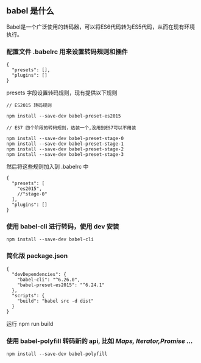 ## babel 是什么

Babel是一个广泛使用的转码器，可以将ES6代码转为ES5代码，从而在现有环境执行。

### 配置文件 .babelrc  用来设置转码规则和插件

	{
	  "presets": [],
	  "plugins": []
	}

presets 字段设置转码规则，现有提供以下规则


	// ES2015 转码规则
	
	npm install --save-dev babel-preset-es2015
	
	// ES7 四个阶段的转码规则，选装一个,没用到ES7可以不用装
	
	npm install --save-dev babel-preset-stage-0
	npm install --save-dev babel-preset-stage-1
	npm install --save-dev babel-preset-stage-2
	npm install --save-dev babel-preset-stage-3

然后将这些规则加入到 .babelrc 中

	{
	  "presets": [
	  	"es2015",
	    //"stage-0"
	  ],
	  "plugins": []
	}
### 使用 babel-cli 进行转码，使用 dev 安装

	npm install --save-dev babel-cli

### 简化版 package.json

	{
	  "devDependencies": {
	    "babel-cli": "^6.26.0",
	    "babel-preset-es2015": "^6.24.1"
	  },
	  "scripts": {
	  	"build": "babel src -d dist"
	  }
	}

运行 npm run build


### 使用 babel-polyfill 转码新的 api, 比如 *Maps, Iterator,Promise ...*

	npm install --save-dev babel-polyfill

